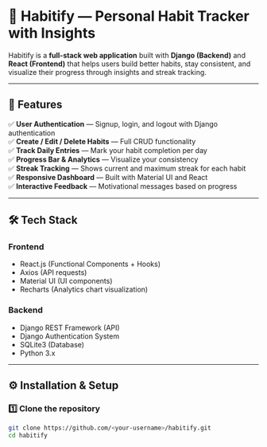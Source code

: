 # 🌿 Habitify — Personal Habit Tracker with Insights

Habitify is a **full-stack web application** built with **Django (Backend)** and **React (Frontend)** that helps users build better habits, stay consistent, and visualize their progress through insights and streak tracking.

---

## 🚀 Features

✅ **User Authentication** — Signup, login, and logout with Django authentication  
✅ **Create / Edit / Delete Habits** — Full CRUD functionality  
✅ **Track Daily Entries** — Mark your habit completion per day  
✅ **Progress Bar & Analytics** — Visualize your consistency  
✅ **Streak Tracking** — Shows current and maximum streak for each habit  
✅ **Responsive Dashboard** — Built with Material UI and React  
✅ **Interactive Feedback** — Motivational messages based on progress  

---

## 🛠️ Tech Stack

### **Frontend**
- React.js (Functional Components + Hooks)
- Axios (API requests)
- Material UI (UI components)
- Recharts (Analytics chart visualization)

### **Backend**
- Django REST Framework (API)
- Django Authentication System
- SQLite3 (Database)
- Python 3.x

---

## ⚙️ Installation & Setup

### 1️⃣ Clone the repository
```bash
git clone https://github.com/<your-username>/habitify.git
cd habitify
